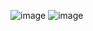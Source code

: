 ![image](https://user-images.githubusercontent.com/77582858/196256113-c3adc757-077f-454c-8f69-00bf60493e5f.png)
![image](https://user-images.githubusercontent.com/77582858/196256125-816a09ab-2973-4dd5-8f29-58f657d416e9.png)
